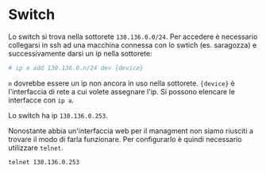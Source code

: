 # Switch

Lo switch si trova nella sottorete `130.136.0.0/24`. Per accedere è necessario
collegarsi in ssh ad una macchina connessa con lo swtich (es. saragozza) e 
successivamente darsi un ip nella sottorete:
```bash
# ip a add 130.136.0.n/24 dev {device}
```
`n` dovrebbe essere un ip non ancora in uso nella sottorete. `{device}` è 
l'interfaccia di rete a cui volete assegnare l'ip. Si possono elencare le 
interfacce con `ip a`.

Lo switch ha ip `130.136.0.253`.

Nonostante abbia un'interfaccia web per il managment non siamo riusciti a trovare
il modo di farla funzionare. Per configurarlo è quindi necessario utilizzare 
`telnet`.

```bash
telnet 130.136.0.253
```


